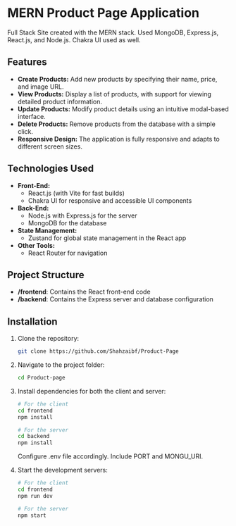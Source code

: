 # MERN Product Page Application

Full Stack Site created with the MERN stack. Used MongoDB, Express.js, React.js, and Node.js. Chakra UI used as well.

## Features

- **Create Products:** Add new products by specifying their name, price, and image URL.
- **View Products:** Display a list of products, with support for viewing detailed product information.
- **Update Products:** Modify product details using an intuitive modal-based interface.
- **Delete Products:** Remove products from the database with a simple click.
- **Responsive Design:** The application is fully responsive and adapts to different screen sizes.

## Technologies Used

- **Front-End:**
  - React.js (with Vite for fast builds)
  - Chakra UI for responsive and accessible UI components
- **Back-End:**
  - Node.js with Express.js for the server
  - MongoDB for the database
- **State Management:**
  - Zustand for global state management in the React app
- **Other Tools:**
  - React Router for navigation

## Project Structure

- **/frontend**: Contains the React front-end code
- **/backend**: Contains the Express server and database configuration

## Installation

1. Clone the repository:

   ```bash
   git clone https://github.com/Shahzaibf/Product-Page
   ```

2. Navigate to the project folder:

   ```bash
   cd Product-page
   ```

3. Install dependencies for both the client and server:

   ```bash
   # For the client
   cd frontend
   npm install

   # For the server
   cd backend
   npm install
   ```

   Configure .env file accordingly. Include PORT and MONGU_URI.

4. Start the development servers:

   ```bash
   # For the client
   cd frontend
   npm run dev

   # For the server
   npm start
   ```
